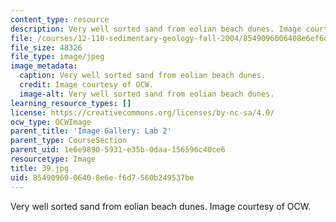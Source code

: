 ```yaml
---
content_type: resource
description: Very well sorted sand from eolian beach dunes. Image courtesy of OCW.
file: /courses/12-110-sedimentary-geology-fall-2004/8549096006408e6ef6d7560b249537be_39.jpg
file_size: 48326
file_type: image/jpeg
image_metadata:
  caption: Very well sorted sand from eolian beach dunes.
  credit: Image courtesy of OCW.
  image-alt: Very well sorted sand from eolian beach dunes.
learning_resource_types: []
license: https://creativecommons.org/licenses/by-nc-sa/4.0/
ocw_type: OCWImage
parent_title: 'Image Gallery: Lab 2'
parent_type: CourseSection
parent_uid: 1e6e9890-5931-e35b-0daa-156596c40ce6
resourcetype: Image
title: 39.jpg
uid: 85490960-0640-8e6e-f6d7-560b249537be
---
```

Very well sorted sand from eolian beach dunes. Image courtesy of OCW.